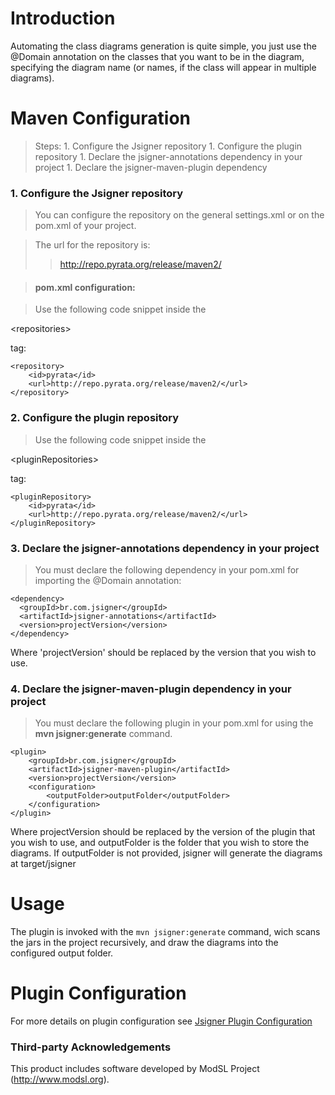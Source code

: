 # Introduction #

Automating the class diagrams generation is quite simple, you just use the @Domain annotation on the classes that you want to be in the diagram, specifying the diagram name (or names, if the class will appear in multiple diagrams).


# Maven Configuration #

> Steps:
    1. Configure the Jsigner repository
    1. Configure the plugin repository
    1. Declare the jsigner-annotations dependency in your project
    1. Declare the jsigner-maven-plugin dependency


### 1. Configure the Jsigner repository ###
> You can configure the repository on the general settings.xml or on the pom.xml of your project.

> The url for the repository is:
> > http://repo.pyrata.org/release/maven2/


> #### pom.xml configuration: ####

> Use the following code snippet inside the 

&lt;repositories&gt;

 tag:

```
<repository>
    <id>pyrata</id>
    <url>http://repo.pyrata.org/release/maven2/</url>
</repository>
```

### 2. Configure the plugin repository ###

> Use the following code snippet inside the 

&lt;pluginRepositories&gt;

 tag:

```
<pluginRepository>
    <id>pyrata</id>
    <url>http://repo.pyrata.org/release/maven2/</url>
</pluginRepository>
```

### 3. Declare the jsigner-annotations dependency in your project ###
> You must declare the following dependency in your pom.xml for importing the @Domain annotation:

```
<dependency>
  <groupId>br.com.jsigner</groupId> 
  <artifactId>jsigner-annotations</artifactId>
  <version>projectVersion</version>	
</dependency>
```
Where 'projectVersion' should be replaced by the version that you wish to use.

### 4. Declare the jsigner-maven-plugin dependency in your project ###
> You must declare the following plugin in your pom.xml for using the **mvn jsigner:generate** command.

```
<plugin>
	<groupId>br.com.jsigner</groupId>
	<artifactId>jsigner-maven-plugin</artifactId>
	<version>projectVersion</version>
	<configuration>
		<outputFolder>outputFolder</outputFolder>
	</configuration>
</plugin>
```

Where projectVersion should be replaced by the version of the plugin that you wish to use, and outputFolder is the folder that you wish to store the diagrams. If outputFolder is not provided, jsigner will generate the diagrams at target/jsigner

# Usage #

The plugin is invoked with the `mvn jsigner:generate` command, wich scans the jars in the project recursively, and draw the diagrams into the configured output folder.

# Plugin Configuration #
For more details on plugin configuration see
[Jsigner Plugin Configuration](http://code.google.com/p/jsigner/wiki/pluginParameters)

### Third-party Acknowledgements ###
This product includes software developed by ModSL Project (http://www.modsl.org).